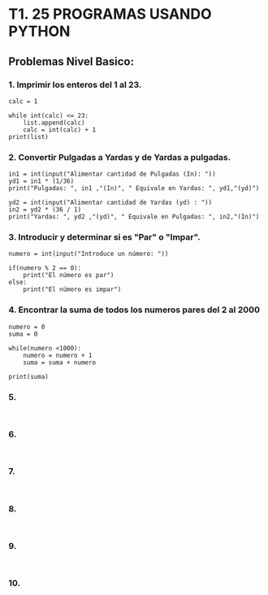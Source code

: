 # T1. 25 PROGRAMAS USANDO PYTHON

## Problemas Nivel Basico:

### 1. Imprimir los enteros del 1 al 23.
```
calc = 1

while int(calc) <= 23:
    list.append(calc)
    calc = int(calc) + 1
print(list)
```

### 2. Convertir Pulgadas a Yardas y de Yardas a pulgadas.
```
in1 = int(input("Alimentar cantidad de Pulgadas (In): "))
yd1 = in1 * (1/36)
print("Pulgadas: ", in1 ,"(In)", " Equivale en Yardas: ", yd1,"(yd)")

yd2 = int(input("Alimentar cantidad de Yardas (yd) : "))
in2 = yd2 * (36 / 1)
print("Yardas: ", yd2 ,"(yd)", " Equivale en Pulgadas: ", in2,"(In)")
```

### 3. Introducir y determinar si es "Par" o "Impar".
```
numero = int(input("Introduce un número: "))

if(numero % 2 == 0):
    print("El número es par")
else:
    print("El número es impar")
```

### 4. Encontrar la suma de todos los numeros pares del 2 al 2000
```
numero = 0
suma = 0

while(numero <1000):
    numero = numero + 1
    suma = suma + numero

print(suma)
```

### 5.  
```


```

### 6.  
```


```

### 7.  
```


```

### 8.  
```


```

### 9.  
```


```

### 10.  
```


```



